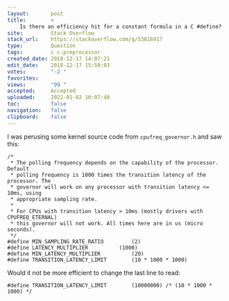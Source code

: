 ```yaml
---
layout:       post
title:        >
    Is there an efficiency hit for a constant formula in a C #define?
site:         Stack Overflow
stack_url:    https://stackoverflow.com/q/53816917
type:         Question
tags:         c c-preprocessor
created_date: 2018-12-17 14:07:21
edit_date:    2018-12-17 15:50:03
votes:        "-2 "
favorites:    
views:        "99 "
accepted:     Accepted
uploaded:     2022-01-02 16:07:48
toc:          false
navigation:   false
clipboard:    false
---
```


I was perusing some kernel source code from `cpufreq_governor.h` and saw this: 

``` 
/*
 * The polling frequency depends on the capability of the processor. Default
 * polling frequency is 1000 times the transition latency of the processor. The
 * governor will work on any processor with transition latency <= 10ms, using
 * appropriate sampling rate.
 *
 * For CPUs with transition latency > 10ms (mostly drivers with CPUFREQ_ETERNAL)
 * this governor will not work. All times here are in us (micro seconds).
 */
#define MIN_SAMPLING_RATE_RATIO			(2)
#define LATENCY_MULTIPLIER			(1000)
#define MIN_LATENCY_MULTIPLIER			(20)
#define TRANSITION_LATENCY_LIMIT		(10 * 1000 * 1000)

```

Would it not be more efficient to change the last line to read:

``` 
#define TRANSITION_LATENCY_LIMIT		(10000000) /* (10 * 1000 * 1000) */

```

